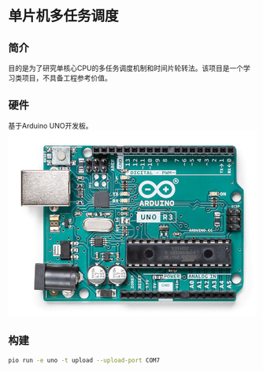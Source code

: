 # 单片机多任务调度
## 简介
目的是为了研究单核心CPU的多任务调度机制和时间片轮转法。该项目是一个学习类项目，不具备工程参考价值。

## 硬件
基于Arduino UNO开发板。
![Arduino UNO](image/readme/1671373296332.png)
## 构建
```sh
pio run -e uno -t upload --upload-port COM7
```